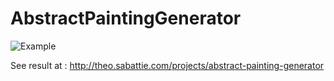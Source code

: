 # AbstractPaintingGenerator

![Example](https://image.prntscr.com/image/u_rgHDAMSZC9zT5qHXCGkA.png)

See result at :
http://theo.sabattie.com/projects/abstract-painting-generator
